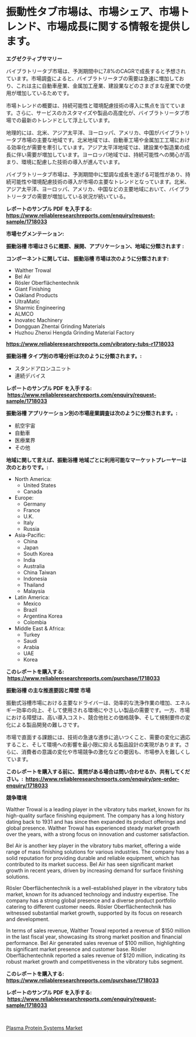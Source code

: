 <p><h1>振動性タブ市場は、市場シェア、市場トレンド、市場成長に関する情報を提供します。</h1></p><p><strong>エグゼクティブサマリー</strong></p>
<p><p>バイブラトリータブ市場は、予測期間中に7.8%のCAGRで成長すると予想されています。市場調査によると、バイブラトリータブの需要は急速に増加しており、これは主に自動車産業、金属加工産業、建設業などのさまざまな産業での使用が増加しているためです。</p><p>市場トレンドの概要は、持続可能性と環境配慮技術の導入に焦点を当てています。さらに、サービスのカスタマイズや製品の高度化が、バイブラトリータブ市場での最新のトレンドとして浮上しています。</p><p>地理的には、北米、アジア太平洋、ヨーロッパ、アメリカ、中国がバイブラトリータブ市場の主要な地域です。北米地域では、自動車工場や金属加工工場における効率化が需要を牽引しています。アジア太平洋地域では、建設業や製造業の成長に伴い需要が増加しています。ヨーロッパ地域では、持続可能性への関心が高まり、環境に配慮した技術の導入が進んでいます。</p><p>バイブラトリータブ市場は、予測期間中に堅調な成長を遂げる可能性があり、持続可能性や環境配慮技術の導入が市場の主要なトレンドとなっています。北米、アジア太平洋、ヨーロッパ、アメリカ、中国などの主要地域において、バイブラトリータブの需要が増加している状況が続いている。</p></p>
<p><strong>レポートのサンプル PDF を入手する: <a href="https://www.reliableresearchreports.com/enquiry/request-sample/1718033">https://www.reliableresearchreports.com/enquiry/request-sample/1718033</a></strong></p>
<p><strong>市場セグメンテーション:</strong></p>
<p><strong> 振動浴槽 市場はさらに概要、展開、アプリケーション、地域に分類されます :</strong></p>
<p><strong>コンポーネントに関しては、 振動浴槽 市場は次のように分類されます: &nbsp;</strong></p>
<p><ul><li>Walther Trowal</li><li>Bel Air</li><li>Rösler Oberflächentechnik</li><li>Giant Finishing</li><li>Oakland Products</li><li>UltraMatic</li><li>Sharmic Engineering</li><li>ALMCO</li><li>Inovatec Machinery</li><li>Dongguan Zhentai Grinding Materials</li><li>Huzhou Zhenxi Hengda Grinding Material Factory</li></ul></p>
<p><strong><a href="https://www.reliableresearchreports.com/vibratory-tubs-r1718033">https://www.reliableresearchreports.com/vibratory-tubs-r1718033</a></strong></p>
<p><strong> 振動浴槽 タイプ別の市場分析は次のように分類されます。:</strong></p>
<p><ul><li>スタンドアロンユニット</li><li>連続デバイス</li></ul></p>
<p><strong>レポートのサンプル PDF を入手する: &nbsp;<a href="https://www.reliableresearchreports.com/enquiry/request-sample/1718033">https://www.reliableresearchreports.com/enquiry/request-sample/1718033</a></strong></p>
<p><strong> 振動浴槽 アプリケーション別の市場産業調査は次のように分類されます。:</strong></p>
<p><ul><li>航空宇宙</li><li>自動車</li><li>医療業界</li><li>その他</li></ul></p>
<p><strong>地域に関して言えば、振動浴槽 地域ごとに利用可能なマーケットプレーヤーは次のとおりです。:</strong></p>
<p><ul>
    <li>
        North America:
        <ul>
            <li>United States</li>
            <li>Canada</li>
        </ul>
    </li>
    <li>
        Europe:
        <ul>
            <li>Germany</li>
            <li>France</li>
            <li>U.K.</li>
            <li>Italy</li>
            <li>Russia</li>
        </ul>
    </li>
    <li>
        Asia-Pacific:
        <ul>
            <li>China</li>
            <li>Japan</li>
            <li>South Korea</li>
            <li>India</li>
            <li>Australia</li>
            <li>China Taiwan</li>
            <li>Indonesia</li>
            <li>Thailand</li>
            <li>Malaysia</li>
        </ul>
    </li>
    <li>
        Latin America:
        <ul>
            <li>Mexico</li>
            <li>Brazil</li>
            <li>Argentina Korea</li>
            <li>Colombia</li>
        </ul>
    </li>
    <li>
        Middle East & Africa:
        <ul>
            <li>Turkey</li>
            <li>Saudi</li>
            <li>Arabia</li>
            <li>UAE</li>
            <li>Korea</li>
        </ul>
    </li>
    </ul></p>
<p><strong>このレポートを購入する: &nbsp;<a href="https://www.reliableresearchreports.com/purchase/1718033">https://www.reliableresearchreports.com/purchase/1718033</a></strong></p>
<p><strong>振動浴槽 の主な推進要因と障壁 市場</strong></p>
<p><p>振動式浴槽市場における主要なドライバーは、効率的な洗浄作業の増加、エネルギー効率の向上、そして使用される環境にやさしい製品の需要です。一方、市場における障壁は、高い導入コスト、競合他社との価格競争、そして規制要件の変化による製品開発の難しさです。</p><p>市場で直面する課題には、技術の急速な進歩に追いつくこと、需要の変化に適応すること、そして環境への影響を最小限に抑える製品設計の実現があります。さらに、消費者の意識の変化や市場競争の激化などの要因も、市場参入を難しくしています。</p></p>
<p><strong>このレポートを購入する前に、質問がある場合は問い合わせるか、共有してください。:&nbsp; <a href="https://www.reliableresearchreports.com/enquiry/pre-order-enquiry/1718033">https://www.reliableresearchreports.com/enquiry/pre-order-enquiry/1718033</a></strong></p>
<p><strong>競争環境</strong></p>
<p><p>Walther Trowal is a leading player in the vibratory tubs market, known for its high-quality surface finishing equipment. The company has a long history dating back to 1931 and has since then expanded its product offerings and global presence. Walther Trowal has experienced steady market growth over the years, with a strong focus on innovation and customer satisfaction.</p><p>Bel Air is another key player in the vibratory tubs market, offering a wide range of mass finishing solutions for various industries. The company has a solid reputation for providing durable and reliable equipment, which has contributed to its market success. Bel Air has seen significant market growth in recent years, driven by increasing demand for surface finishing solutions.</p><p>Rösler Oberflächentechnik is a well-established player in the vibratory tubs market, known for its advanced technology and industry expertise. The company has a strong global presence and a diverse product portfolio catering to different customer needs. Rösler Oberflächentechnik has witnessed substantial market growth, supported by its focus on research and development.</p><p>In terms of sales revenue, Walther Trowal reported a revenue of $150 million in the last fiscal year, showcasing its strong market position and financial performance. Bel Air generated sales revenue of $100 million, highlighting its significant market presence and customer base. Rösler Oberflächentechnik reported a sales revenue of $120 million, indicating its robust market growth and competitiveness in the vibratory tubs segment.</p></p>
<p><strong>このレポートを購入する: &nbsp; <a href="https://www.reliableresearchreports.com/purchase/1718033">https://www.reliableresearchreports.com/purchase/1718033</a></strong></p>
<p><strong>レポートのサンプル PDF を入手する: &nbsp;<a href="https://www.reliableresearchreports.com/enquiry/request-sample/1718033">https://www.reliableresearchreports.com/enquiry/request-sample/1718033</a></strong><strong></strong></p>
<p>&nbsp;</p>
<p><p><a href="https://github.com/AKSHATREPORTPRIME/Market-Research-Report-List-4/blob/main/plasma-protein-systems-market.md">Plasma Protein Systems Market</a></p></p>
